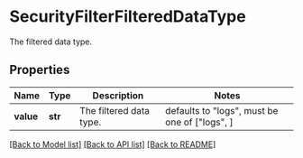 # SecurityFilterFilteredDataType

The filtered data type.

## Properties
Name | Type | Description | Notes
------------ | ------------- | ------------- | -------------
**value** | **str** | The filtered data type. | defaults to "logs",  must be one of ["logs", ]

[[Back to Model list]](README.md#documentation-for-models) [[Back to API list]](README.md#documentation-for-api-endpoints) [[Back to README]](README.md)


